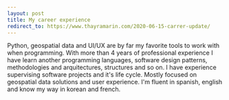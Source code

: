 ```yaml
---
layout: post
title: My career experience
redirect_to: https://www.thayramarin.com/2020-06-15-carrer-update/
---
```


Python, geospatial data and UI/UX are by far my favorite tools to work with when programming. With more than 4 years of professional experience I have learn another programming languages, software design patterns, methodologies and arquitectures, structures and so on. I have experience supervising software projects and it's life cycle. Mostly focused on geospatial data solutions and user experience.  I'm fluent in spanish, english and know my way in korean and french. 

